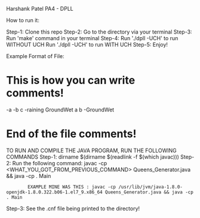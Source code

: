 Harshank Patel
PA4 - DPLL

How to run it:

Step-1: Clone this repo
Step-2: Go to the directory via your terminal
Step-3: Run 'make' command in your terminal
Step-4: 
    Run './dpll <filename> -UCH' to run WITHOUT UCH
    Run './dpll <filename> -UCH' to run WITH UCH
Step-5: Enjoy!

Example Format of File:
# This is how you can write comments!
-a -b c
-raining GroundWet
a
b
-GroundWet
# End of the file comments!




TO RUN AND COMPILE THE JAVA PROGRAM, RUN THE FOLLOWING COMMANDS
Step-1: dirname $(dirname $(readlink -f $(which javac)))
Step-2: Run the following command:
            javac -cp <WHAT_YOU_GOT_FROM_PREVIOUS_COMMAND> Queens_Generator.java && java -cp . Main

            EXAMPLE MINE WAS THIS : javac -cp /usr/lib/jvm/java-1.8.0-openjdk-1.8.0.322.b06-1.el7_9.x86_64 Queens_Generator.java && java -cp . Main

Step-3: See the .cnf file being printed to the directory!